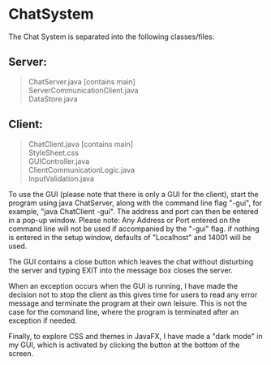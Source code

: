 # ChatSystem

The Chat System is separated into the following classes/files:

## Server:
> ChatServer.java [contains main]<br/>ServerCommunicationClient.java<br/>DataStore.java

## Client:
> ChatClient.java [contains main]<br/>StyleSheet.css<br/>GUIController.java<br/>ClientCommunicationLogic.java<br/>InputValidation.java

To use the GUI (please note that there is only a GUI for the client), start the program using java ChatServer, along with the command line flag "-gui", for example, "java ChatClient -gui". The address and port can then be entered in a pop-up window. Please note: Any Address or Port entered on the command line will not be used if accompanied by the "-gui" flag. if nothing is entered in the setup window, defaults of "Localhost" and 14001 will be used.

The GUI contains a close button which leaves the chat without disturbing the server and typing EXIT into the message box closes the server.

When an exception occurs when the GUI is running, I have made the decision not to stop the client as this gives time for users to read any error message and terminate the program at their own leisure. This is not the case for the command line, where the program is terminated after an exception if needed.

Finally, to explore CSS and themes in JavaFX, I have made a "dark mode" in my GUI, which is activated by clicking the button at the bottom of the screen.
